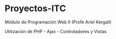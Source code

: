 # Proyectos-ITC

Módulo de Programación Web II (Profe Ariel Kergall)

Utilización de PHP - Ajax - Controladores y Vistas
